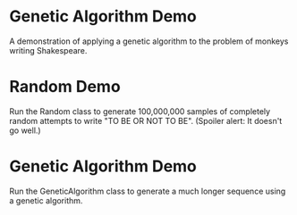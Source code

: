 # Genetic Algorithm Demo
A demonstration of applying a genetic algorithm to the problem of monkeys writing Shakespeare.

# Random Demo
Run the Random class to generate 100,000,000 samples of completely random attempts to write "TO BE
OR NOT TO BE". (Spoiler alert: It doesn't go well.)

# Genetic Algorithm Demo
Run the GeneticAlgorithm class to generate a much longer sequence using a genetic algorithm.
